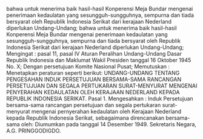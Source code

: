  bahwa untuk menerima baik hasil-hasil Konperensi Meja Bundar mengenai penerimaan kedaulatan yang sesungguh-sungguhnya, sempurna dan tiada bersyarat oleh Republik Indonesia Serikat dari kerajaan Nederland diperlukan Undang-Undang; bahwa untuk menerima baik hasil-hasil Konperensi Meja Bundar mengenai penerimaan kedaulatan yang sesungguh-sungguhnya, sempurna dan tiada bersyarat oleh Republik Indonesia Serikat dari kerajaan Nederland diperlukan Undang-Undang;
Mengingat :
 pasal 11, pasal IV Aturan Peralihan Undang-Undang Dasar Republik Indonesia dan Maklumat Wakil Presiden tanggal 16 Oktober 1945 No. X; Dengan persetujuan Komite Nasional Pusat; Memutuskan : Menetapkan peraturan seperti berikut: UNDANG-UNDANG TENTANG PENGESAHAN INDUK PERSETUJUAN BERSAMA-SAMA RANCANGAN PERSETUJUAN DAN SEGALA PERTUKARAN SURAT-MENYURAT MENGENAI PENYERAHAN KEDAULATAN OLEH KERAJAAN NEDERLAND KEPADA REPUBLIK INDONESIA SERIKAT. Pasal 1. Mengesahkan : Induk Persetujuan bersama-sama rancangan persetujuan dan segala pertukaran surat-menyurat mengenai pernyerahan kedaulatan oleh Kerajaan Nederland kepada Republik Indonesia Serikat, sebagaimana direncanakan bersama-sama oleh: Diumumkan pada tanggal 14 Desember 1949. Sekretaris Negara, A.G. PRINGGODIGDO.